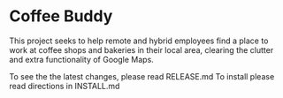 # Coffee Buddy

This project seeks to help remote and hybrid employees find a place to work at coffee shops and bakeries in their local area, clearing the clutter and extra functionality of Google Maps.

To see the the latest changes, please read RELEASE.md
To install please read directions in INSTALL.md



